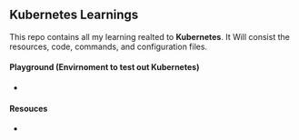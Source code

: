 ## Kubernetes Learnings

This repo contains all my learning realted to **Kubernetes**. It Will consist the resources, code, commands, and configuration files.

#### Playground (Envirnoment to test out Kubernetes)

-

#### Resouces 

-

